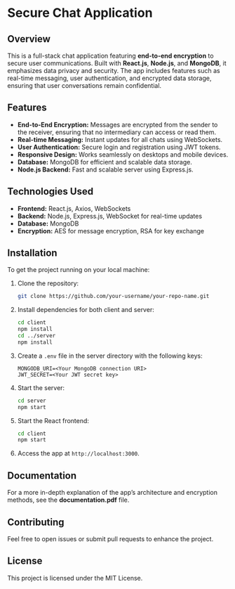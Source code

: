 # Secure Chat Application

## Overview
This is a full-stack chat application featuring **end-to-end encryption** to secure user communications. Built with **React.js**, **Node.js**, and **MongoDB**, it emphasizes data privacy and security. The app includes features such as real-time messaging, user authentication, and encrypted data storage, ensuring that user conversations remain confidential.

## Features
- **End-to-End Encryption:** Messages are encrypted from the sender to the receiver, ensuring that no intermediary can access or read them.
- **Real-time Messaging:** Instant updates for all chats using WebSockets.
- **User Authentication:** Secure login and registration using JWT tokens.
- **Responsive Design:** Works seamlessly on desktops and mobile devices.
- **Database:** MongoDB for efficient and scalable data storage.
- **Node.js Backend:** Fast and scalable server using Express.js.

## Technologies Used
- **Frontend:** React.js, Axios, WebSockets
- **Backend:** Node.js, Express.js, WebSocket for real-time updates
- **Database:** MongoDB
- **Encryption:** AES for message encryption, RSA for key exchange

## Installation
To get the project running on your local machine:

1. Clone the repository:
    ```bash
    git clone https://github.com/your-username/your-repo-name.git
    ```

2. Install dependencies for both client and server:
    ```bash
    cd client
    npm install
    cd ../server
    npm install
    ```

3. Create a `.env` file in the server directory with the following keys:
    ```
    MONGODB_URI=<Your MongoDB connection URI>
    JWT_SECRET=<Your JWT secret key>
    ```

4. Start the server:
    ```bash
    cd server
    npm start
    ```

5. Start the React frontend:
    ```bash
    cd client
    npm start
    ```

6. Access the app at `http://localhost:3000`.

## Documentation
For a more in-depth explanation of the app’s architecture and encryption methods, see the **documentation.pdf** file.

## Contributing
Feel free to open issues or submit pull requests to enhance the project.

## License
This project is licensed under the MIT License.
